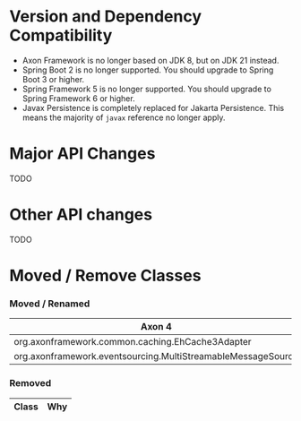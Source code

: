 Version and Dependency Compatibility
=====================

* Axon Framework is no longer based on JDK 8, but on JDK 21 instead.
* Spring Boot 2 is no longer supported. You should upgrade to Spring Boot 3 or higher.
* Spring Framework 5 is no longer supported. You should upgrade to Spring Framework 6 or higher.
* Javax Persistence is completely replaced for Jakarta Persistence. This means the majority of `javax` reference no longer apply.

Major API Changes
=================

TODO

Other API changes
=================

TODO

Moved / Remove Classes
======================

### Moved / Renamed

| Axon 4                                                        | Axon 5                                                       |
|---------------------------------------------------------------|--------------------------------------------------------------|
| org.axonframework.common.caching.EhCache3Adapter              | org.axonframework.common.caching.EhCacheAdapter              |
| org.axonframework.eventsourcing.MultiStreamableMessageSource  | org.axonframework.eventhandling.MultiStreamableMessageSource |

### Removed

| Class | Why  |
|-------|------|
